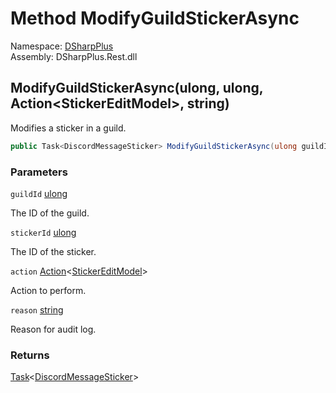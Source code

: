 # Method ModifyGuildStickerAsync

Namespace: [DSharpPlus](DSharpPlus.md)  
Assembly: DSharpPlus.Rest.dll

## <a id="DSharpPlus_DiscordRestClient_ModifyGuildStickerAsync_System_UInt64_System_UInt64_System_Action_DSharpPlus_Net_Models_StickerEditModel__System_String_"></a>ModifyGuildStickerAsync\(ulong, ulong, Action<StickerEditModel\>, string\)

Modifies a sticker in a guild.

```csharp
public Task<DiscordMessageSticker> ModifyGuildStickerAsync(ulong guildId, ulong stickerId, Action<StickerEditModel> action, string reason = null)
```

### Parameters

`guildId` [ulong](https://learn.microsoft.com/dotnet/api/system.uint64)

The ID of the guild.

`stickerId` [ulong](https://learn.microsoft.com/dotnet/api/system.uint64)

The ID of the sticker.

`action` [Action](https://learn.microsoft.com/dotnet/api/system.action\-1)<[StickerEditModel](DSharpPlus.Net.Models.StickerEditModel.md)\>

Action to perform.

`reason` [string](https://learn.microsoft.com/dotnet/api/system.string)

Reason for audit log.

### Returns

[Task](https://learn.microsoft.com/dotnet/api/system.threading.tasks.task\-1)<[DiscordMessageSticker](DSharpPlus.Entities.DiscordMessageSticker.md)\>


